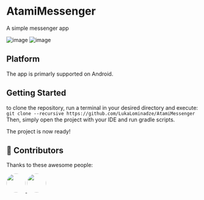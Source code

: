 # AtamiMessenger
A simple messenger app

![image](https://github.com/user-attachments/assets/b8068bb0-1ea2-4364-9e62-525df8d6c7aa)
![image](https://github.com/user-attachments/assets/f60a515c-691d-4ee7-921b-30b6519d6709)

## Platform
The app is primarly supported on Android.

## Getting Started
to clone the repository, run a terminal in your desired directory and execute:
```git clone --recursive https://github.com/LukaLominadze/AtamiMessenger```
Then, simply open the project with your IDE and run gradle scripts.

The project is now ready!

## 🙌 Contributors

Thanks to these awesome people:

<a href="https://github.com/tsira00">
  <img src="https://avatars.githubusercontent.com/u/170236520?v=4" width="50" style="border-radius:50%;" />
</a>
<a href="https://github.com/LukaLominadze">
  <img src="https://avatars.githubusercontent.com/u/142942110?s=400&u=67f64deeaf44139fe3a348fba51cf4c86a116b20&v=4" width="50" style="border-radius:50%;" />
</a>
